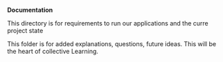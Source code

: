 **Documentation**

This directory is for requirements to run our applications and the curre project state

This folder is for added explanations, questions, future ideas. This will be the heart of collective Learning. 


